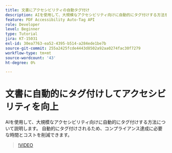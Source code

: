 ```yaml
---
title: 文書にアクセシビリティの自動タグ付け
description: AIを使用して、大規模なアクセシビリティ向けに自動的にタグ付けする方法を説明します
feature: PDF Accessibility Auto-Tag API
role: Developer
level: Beginner
type: Tutorial
jira: KT-15031
exl-id: 30ea7763-ea52-4395-b514-a284ede1be7b
source-git-commit: 255a2425fcde4443d8502a92aa0274fac30f7279
workflow-type: tm+mt
source-wordcount: '43'
ht-degree: 0%

---
```


# 文書に自動的にタグ付けしてアクセシビリティを向上

AIを使用して、大規模なアクセシビリティ向けに自動的にタグ付けする方法について説明します。 自動的にタグ付けされるため、コンプライアンス達成に必要な時間とコストを削減できます。

>[!VIDEO](https://video.tv.adobe.com/v/3446260?hidetitle=true&captions=jpn)
